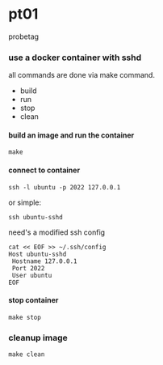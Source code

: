 # pt01
probetag


### use a docker container with sshd

all commands are done via make command.

* build
* run
* stop
* clean





#### build an image and run the container
```
make
```

#### connect to container
```
ssh -l ubuntu -p 2022 127.0.0.1
```

or simple:

```
ssh ubuntu-sshd
```
need's a modified ssh config


```
cat << EOF >> ~/.ssh/config
Host ubuntu-sshd
 Hostname 127.0.0.1
 Port 2022
 User ubuntu
EOF
```


#### stop container

```
make stop
```


### cleanup image

```
make clean
```
